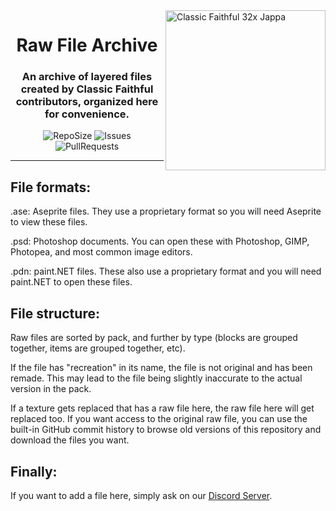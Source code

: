 <img src="https://github.com/Faithful-Resource-Pack/Branding/blob/main/logos/transparent/512/cf_plain_logo.png?raw=true" alt="Classic Faithful 32x Jappa" align="right" height="256px">
<div align="center">
  <h1>Raw File Archive</h1>
  <h3>An archive of layered files created by Classic Faithful contributors, organized here for convenience.</h3>

![RepoSize](https://img.shields.io/github/repo-size/ClassicFaithful/Raw-File-Archive)
![Issues](https://img.shields.io/github/issues/ClassicFaithful/Raw-File-Archive)
![PullRequests](https://img.shields.io/github/issues-pr/ClassicFaithful/Raw-File-Archive)
</div>

---

## File formats:
.ase: Aseprite files. They use a proprietary format so you will need Aseprite to view these files.

.psd: Photoshop documents. You can open these with Photoshop, GIMP, Photopea, and most common image editors.

.pdn: paint.NET files. These also use a proprietary format and you will need paint.NET to open these files.

## File structure:
Raw files are sorted by pack, and further by type (blocks are grouped together, items are grouped together, etc).

If the file has "recreation" in its name, the file is not original and has been remade. This may lead to the file being slightly inaccurate to the actual version in the pack.

If a texture gets replaced that has a raw file here, the raw file here will get replaced too. If you want access to the original raw file, you can use the built-in GitHub commit history to browse old versions of this repository and download the files you want.

## Finally:
If you want to add a file here, simply ask on our [Discord Server](https://discord.gg/KSEhCVtg4J).
